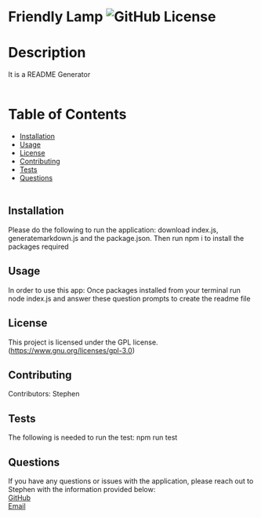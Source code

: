 
  # Friendly Lamp    ![GitHub License](https://img.shields.io/badge/License-GPL-blue.svg) <br /> 
  # Description 
   It is a README Generator <br /><br />
  # Table of Contents
  * [Installation](##installation)
  * [Usage](##Usage)
  * [License](##License)
  * [Contributing](##contributing)
  * [Tests](##tests)
  * [Questions](##questions) <br /><br />
  ## Installation
  Please do the following to run the application: download index.js, generatemarkdown.js and the package.json. Then run npm i to install the packages required
  ## Usage
  In order to use this app: Once packages installed from your terminal run node index.js and answer these question prompts to create the readme file
  ## License
 This project is licensed under the GPL license. <br />
(https://www.gnu.org/licenses/gpl-3.0)
  ## Contributing
  Contributors: Stephen
  ## Tests
  The following is needed to run the test: npm run test
  ## Questions
  If you have any questions or issues with the application, please reach out to Stephen with the information provided below: <br />
  [GitHub](https://github.com/stephenfudge) <br />
  [Email](sfudge@gmail.com)

